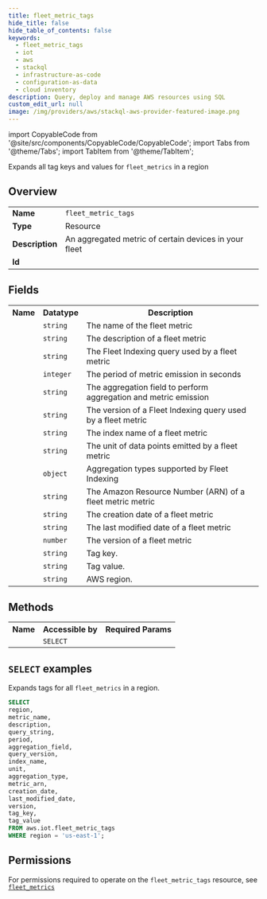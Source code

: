 ```yaml
---
title: fleet_metric_tags
hide_title: false
hide_table_of_contents: false
keywords:
  - fleet_metric_tags
  - iot
  - aws
  - stackql
  - infrastructure-as-code
  - configuration-as-data
  - cloud inventory
description: Query, deploy and manage AWS resources using SQL
custom_edit_url: null
image: /img/providers/aws/stackql-aws-provider-featured-image.png
---
```


import CopyableCode from '@site/src/components/CopyableCode/CopyableCode';
import Tabs from '@theme/Tabs';
import TabItem from '@theme/TabItem';

Expands all tag keys and values for <code>fleet_metrics</code> in a region

## Overview
<table><tbody>
<tr><td><b>Name</b></td><td><code>fleet_metric_tags</code></td></tr>
<tr><td><b>Type</b></td><td>Resource</td></tr>
<tr><td><b>Description</b></td><td>An aggregated metric of certain devices in your fleet</td></tr>
<tr><td><b>Id</b></td><td><CopyableCode code="aws.iot.fleet_metric_tags" /></td></tr>
</tbody></table>

## Fields
<table><tbody><tr><th>Name</th><th>Datatype</th><th>Description</th></tr><tr><td><CopyableCode code="metric_name" /></td><td><code>string</code></td><td>The name of the fleet metric</td></tr>
<tr><td><CopyableCode code="description" /></td><td><code>string</code></td><td>The description of a fleet metric</td></tr>
<tr><td><CopyableCode code="query_string" /></td><td><code>string</code></td><td>The Fleet Indexing query used by a fleet metric</td></tr>
<tr><td><CopyableCode code="period" /></td><td><code>integer</code></td><td>The period of metric emission in seconds</td></tr>
<tr><td><CopyableCode code="aggregation_field" /></td><td><code>string</code></td><td>The aggregation field to perform aggregation and metric emission</td></tr>
<tr><td><CopyableCode code="query_version" /></td><td><code>string</code></td><td>The version of a Fleet Indexing query used by a fleet metric</td></tr>
<tr><td><CopyableCode code="index_name" /></td><td><code>string</code></td><td>The index name of a fleet metric</td></tr>
<tr><td><CopyableCode code="unit" /></td><td><code>string</code></td><td>The unit of data points emitted by a fleet metric</td></tr>
<tr><td><CopyableCode code="aggregation_type" /></td><td><code>object</code></td><td>Aggregation types supported by Fleet Indexing</td></tr>
<tr><td><CopyableCode code="metric_arn" /></td><td><code>string</code></td><td>The Amazon Resource Number (ARN) of a fleet metric metric</td></tr>
<tr><td><CopyableCode code="creation_date" /></td><td><code>string</code></td><td>The creation date of a fleet metric</td></tr>
<tr><td><CopyableCode code="last_modified_date" /></td><td><code>string</code></td><td>The last modified date of a fleet metric</td></tr>
<tr><td><CopyableCode code="version" /></td><td><code>number</code></td><td>The version of a fleet metric</td></tr>
<tr><td><CopyableCode code="tag_key" /></td><td><code>string</code></td><td>Tag key.</td></tr>
<tr><td><CopyableCode code="tag_value" /></td><td><code>string</code></td><td>Tag value.</td></tr>
<tr><td><CopyableCode code="region" /></td><td><code>string</code></td><td>AWS region.</td></tr>
</tbody></table>

## Methods

<table><tbody>
  <tr>
    <th>Name</th>
    <th>Accessible by</th>
    <th>Required Params</th>
  </tr>
  <tr>
    <td><CopyableCode code="list_resources" /></td>
    <td><code>SELECT</code></td>
    <td><CopyableCode code="region" /></td>
  </tr>
</tbody></table>

## `SELECT` examples
Expands tags for all <code>fleet_metrics</code> in a region.
```sql
SELECT
region,
metric_name,
description,
query_string,
period,
aggregation_field,
query_version,
index_name,
unit,
aggregation_type,
metric_arn,
creation_date,
last_modified_date,
version,
tag_key,
tag_value
FROM aws.iot.fleet_metric_tags
WHERE region = 'us-east-1';
```


## Permissions

For permissions required to operate on the <code>fleet_metric_tags</code> resource, see <a href="/providers/aws/iot/fleet_metrics/#permissions"><code>fleet_metrics</code></a>

